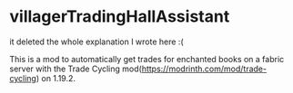 # villagerTradingHallAssistant
it deleted the whole explanation I wrote here :(

This is a mod to automatically get trades for enchanted books on a fabric server with the Trade Cycling mod(https://modrinth.com/mod/trade-cycling) on 1.19.2.

